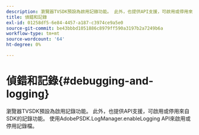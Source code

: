 ```yaml
---
description: 瀏覽器TVSDK預設為啟用記錄功能。 此外，也提供API支援，可啟用或停用來自SDK的記錄功能。 使用AdobePSDK.LogManager.enableLogging API來啟用或停用記錄檔。
title: 偵錯和記錄
exl-id: 01258df5-6e84-4457-a187-c3974ce9a5e0
source-git-commit: be43bbbd1051886c8979ff590a3197b2a7249b6a
workflow-type: tm+mt
source-wordcount: '64'
ht-degree: 0%

---
```


# 偵錯和記錄{#debugging-and-logging}

瀏覽器TVSDK預設為啟用記錄功能。 此外，也提供API支援，可啟用或停用來自SDK的記錄功能。 使用AdobePSDK.LogManager.enableLogging API來啟用或停用記錄檔。
